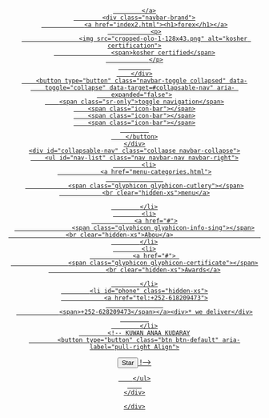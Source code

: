 <!DOCTYP
E html>
<html lang="en">
<head>
    <meta charset="UTF-8">
    <meta http-equiv="X-UA-Compatible" content="IE=edge">
    <meta name="viewport" content="width=device-width, initial-scale=1.0">
    <title>Document</title>
    <link rel="stylesheet" href="extermanal.css">
    
</head>
<body>


<header>
<nav id="header-nav" class="navbar navbar-default">
    <div class="container">
    	<div class="navbar-header">
    		<a href="index2.html" class="pull-left visible-md visible-lg">
    			<div id="logo-img" alt=logo image></div>
    			
    		</a>
    		<div class="navbar-brand">
    			<a href="index2.html"><h1>forex</h1></a>
    			<p>
    				<img src="cropped-olo-1-128x43.png" alt="kosher certification">
    				<span>kosher certified</span>
    			</p>
    		 
    	</div>
    	<button type="button" class="navbar-toggle collapsed" data-
    	toggle="collapse" data-target=#collapsable-nav" aria- 
    	expanded="false">
    	<span class="sr-only">toggle navigation</span>
    	<span class="icon-bar"></span>
    	<span class="icon-bar"></span>
    	<span class="icon-bar"></span>
    		
    	</button>
    </div>
    <div id="collapsable-nav" class="collapse navbar-collapse">
    	<ul id="nav-list" class="nav navbar-nav navbar-right">
    		<li>
    			<a href="menu-categories.html">
    				
    			<span class="glyphicon glyphicon-cutlery"></span>
    			<br clear="hidden-xs">menu</a>

    		</li>
    		<li>
    			<a href="#">
    				<span class="glyphicon glyphicon-info-sing"></span>
    				<br clear="hidden-xs">Abou</a>                              
    		</li>
    		<li>
    			<a href="#"> 
    				<span class="glyphicon glyphicon-certificate"></span>
    				<br clear="hidden-xs">Awards</a>

    		</li>
    		<li id="phone" class="hidden-xs">
    			<a href="tel:+252-618209473">
    				
    			<span>+252-628209473</span></a><div>* we deliver</div>
    		
    		</li>
    		<!-- KUWAN ANAA KUDARAY
    		<button type="button" class="btn btn-default" aria-label="pull-right Align">
  <span class="glyphicon glyphicon-align-right" aria-hidden="true"></span>
</button>

<button type="button" class="btn btn-default btn-lg">
  <span class="glyphicon glyphicon-star" aria-hidden="true"></span> Star
</button>
!-->
<!-- On rows -->


    		
    	</ul>
    	
    </div>

    </div>

</nav>
</header>
        <!--
           <div id="call-btn" class="visible-xs">
            <a class="bnt" href="tel:+252-618209473">
                <span class="glyphicon glyphicon-earphone"></span>
                +252-618209473
            </a>
           </div>
           <div id="xs-deliver" class="text-center visible-xs">* we deliver</div>

           <!-jQuery (bootstrap js plugins depend on it) -->

           <div id="main-content" class="container">
               <div class="jumbotrom">
               <img src="4.jpg"
        width="1270" height="880">

              <!--  class="img-responsive visible-xs"> -->
                   
               </div>



               <div id="home-tiles" class="row">
                <div class="col-md-4 col-sm-6 col-xs-12">
                    
<a href="menu-categories.html"><div id="menu-tile"><span>menu
  </span>
   </div>
   </a>
   </div>

   <div class="col-md-4 col-sm-6 col-xs-12">
       <a href="single-category.html"><div id="specials-tile">
           
      <span>specials</span></div></a>
   </div>
   <div class="col-md-4 col-sm-12 col-xs-12">
    <a href="" target="_blank">
        <div id="map- pull-right-tile">
            <span>map</span>
        </div>
    </a>
   </div>
                   
               </div>

           </div>
<html>
<head>
<style>
footer {
  text-align: center;
  padding: 3px;
  background-color:#ee675eee;
  color: black;
}
</style>
</head>
<body>

<footer>
  <p>Author: Hege Refsnes<br>
  <a href="https://weightkpp3.com/">weightkpp3.com</a></p>
</footer>

</body>
</html>
      




        

           <script src="main2.js"></script>

    <link rel="stylesheet" href="extermanal.css">
                       <p> alhamdulilah</>                         
</body>
</html>
